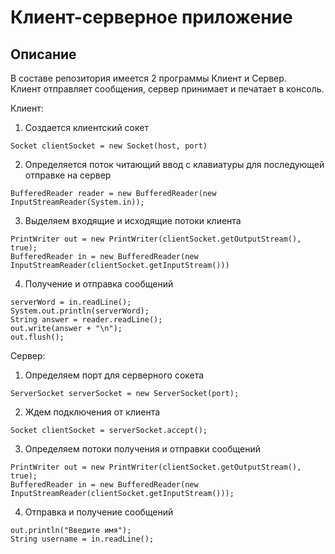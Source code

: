 # Клиент-серверное приложение
## Описание
В составе репозитория имеется 2 программы Клиент и Сервер.  
Клиент отправляет сообщения, сервер принимает и печатает в консоль.  

Клиент:
1. Создается клиентский сокет
```
Socket clientSocket = new Socket(host, port)
```
2. Определяется поток читающий ввод с клавиатуры для последующей отправке на сервер
```
BufferedReader reader = new BufferedReader(new InputStreamReader(System.in));
```
3. Выделяем входящие и исходящие потоки клиента
```
PrintWriter out = new PrintWriter(clientSocket.getOutputStream(), true);
BufferedReader in = new BufferedReader(new InputStreamReader(clientSocket.getInputStream()))
```
4. Получение и отправка сообщений
```
serverWord = in.readLine();
System.out.println(serverWord);
String answer = reader.readLine();
out.write(answer + "\n");
out.flush();
```

Сервер:
1. Определяем порт для серверного сокета
```
ServerSocket serverSocket = new ServerSocket(port);
```
2. Ждем подключения от клиента
```
Socket clientSocket = serverSocket.accept();
```
3. Определяем потоки получения и отправки сообщений
```
PrintWriter out = new PrintWriter(clientSocket.getOutputStream(), true);
BufferedReader in = new BufferedReader(new InputStreamReader(clientSocket.getInputStream()));
```
4. Отправка и получение сообщений
```
out.println("Введите имя");
String username = in.readLine();
```